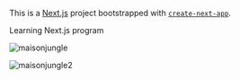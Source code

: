 This is a [Next.js](https://nextjs.org) project bootstrapped with [`create-next-app`](https://nextjs.org/docs/app/api-reference/cli/create-next-app).

Learning Next.js program

![maisonjungle](https://github.com/user-attachments/assets/45edfe1d-897b-4b41-8d37-da7c731b1002)

![maisonjungle2](https://github.com/user-attachments/assets/64a08cf9-0007-4347-ab71-79196d87b361)
